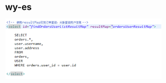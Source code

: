 # wy-es
![picture](https://github.com/wuyang475/wy-es/raw/master/TIM%E5%9B%BE%E7%89%8720170512174200.png)
